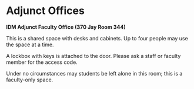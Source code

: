 # Adjunct Offices

**IDM Adjunct Faculty Office \(370 Jay Room 344\)**

This is a shared space with desks and cabinets. Up to four people may use the space at a time.

A lockbox with keys is attached to the door. Please ask a staff or faculty member for the access code.

Under no circumstances may students be left alone in this room; this is a faculty-only space.
